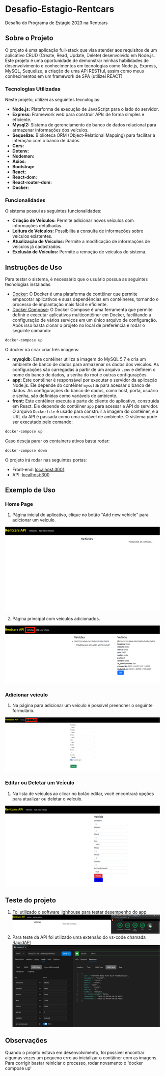 # Desafio-Estagio-Rentcars
Desafio do Programa de Estágio 2023 na Rentcars

## Sobre o Projeto
O projeto é uma aplicação full-stack que visa atender aos requisitos de um aplicativo CRUD (Create, Read, Update, Delete) desenvolvido em Node.js. Este projeto é uma oportunidade de demonstrar minhas habilidades de desenvolvimento e conhecimentos em tecnologias como Node.js, Express, MySQL, Sequelize, a criação de uma API RESTful, assim como meus conhecimentos em um framework de SPA (utilizei REACT)

### Tecnologias Utilizadas
Neste projeto, utilizei as seguintes tecnologias:

- **Node.js:** Plataforma de execução de JavaScript para o lado do servidor.
- **Express:** Framework web para construir APIs de forma simples e eficiente.
- **Mysql2:** Sistema de gerenciamento de banco de dados relacional para armazenar informações dos veículos.
- **Sequelize:** Biblioteca ORM (Object-Relational Mapping) para facilitar a interação com o banco de dados.
- **Cors:**
- **Dotenv:**
- **Nodemon:**
- **Axios:**
- **Bootstrap:**
- **React:**
- **React-dom:**
- **React-router-dom:**
- **Docker:**

### Funcionalidades
O sistema possui as seguintes funcionalidades:

- **Criação de Veículos:** Permite adicionar novos veículos com informações detalhadas.
- **Leitura de Veículos:** Possibilita a consulta de informações sobre veículos existentes.
- **Atualização de Veículos:** Permite a modificação de informações de veículos já cadastrados.
- **Exclusão de Veículos:** Permite a remoção de veículos do sistema.

## Instruções de Uso

Para testar o sistema, é necessário que o usuário possua as seguintes tecnologias instaladas:
- [Docker](https://www.docker.com/): O Docker é uma plataforma de contêiner que permite empacotar aplicativos e suas dependências em contêineres, tornando o processo de implantação mais fácil e eficiente.
- [Docker Compose](https://docs.docker.com/compose/install/): O Docker Compose é uma ferramenta que permite definir e executar aplicativos multicontêiner em Docker, facilitando a configuração de vários serviços em um único arquivo de configuração.
Após isso basta clonar o projeto no local de preferência e rodar o seguinte comando:
```bash
docker-compose up
```
O docker irá criar criar três imagens:
- **mysqldb:** Este contêiner utiliza a imagem do MySQL 5.7 e cria um ambiente de banco de dados para armazenar os dados dos veículos. As configurações são carregadas a partir de um arquivo `.env` e definem o nome do banco de dados, a senha do root e outras configurações.
- **app:** Este contêiner é responsável por executar o servidor da aplicação Node.js. Ele depende do contêiner `mysqldb` para acessar o banco de dados. As configurações do banco de dados, como host, porta, usuário e senha, são definidas como variáveis de ambiente.
- **front:** Este contêiner executa a parte do cliente do aplicativo, construída em React. Ele depende do contêiner `app` para acessar a API do servidor. O arquivo `Dockerfile` é usado para construir a imagem do contêiner, e a URL da API é passada como uma variável de ambiente.
O sistema pode ser executado pelo comando:
```bash
docker-compose up
```
Caso deseja parar os containers ativos basta rodar:
```bash
docker-compose down
```
O projeto irá rodar nas seguintes portas:
- Front-end: [localhost:3001](http://localhost:3001/)
- API: [localhost:300](http://localhost:3000/)



## Exemplo de Uso

### Home Page

1. Página inicial do aplicativo, clique no botão "Add new vehicle" para adicionar um veículo.

![Página principal](project_imgs/home_page.png)

2. Página principal com veículos adicionados.

![Página principal com veículos](project_imgs/vehicles_page.png)

### Adicionar veiculo

1. Na página para adicionar um veículo é possível preencher o seguinte formulário.

![Adicionar veículo](project_imgs/add_vehicle_page.png)

### Editar ou Deletar um Veículo

1. Na lista de veículos ao clicar no botão editar, você encontrará opções para atualizar ou deletar o veículo.

![Opções de atualizar e deletar veículo](project_imgs/edit_vehicle.png)


## Teste do projeto

1. Foi utilizado o software lighhouse para testar desempenho do app
![Teste do software](project_imgs/lighthouse_test.png)
2. Para teste da API foi utilizado uma extensão do vs-code chamada [RapidAPI](https://rapidapi.com/)
![Teste da API](project_imgs/api_test.png)

## Observações
Quando o projeto estava em desenvolvimento, foi possível encontrar algumas vezes um pequeno erro ao inicializar o contâiner com as imagens. Para corrigir bastar reiniciar o processo, rodar novamento o 'docker compose up'
